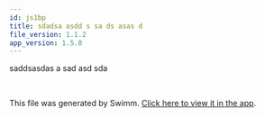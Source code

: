 ```yaml
---
id: js1bp
title: sdadsa asdd s sa ds asas d
file_version: 1.1.2
app_version: 1.5.0
---
```


saddsasdas a sad asd sda

<br/>

This file was generated by Swimm. [Click here to view it in the app](/repos/Z2l0aHViJTNBJTNBdGVzdHJlcG83JTNBJTNBc2Fhci1zd2ltbQ==/docs/js1bp).
